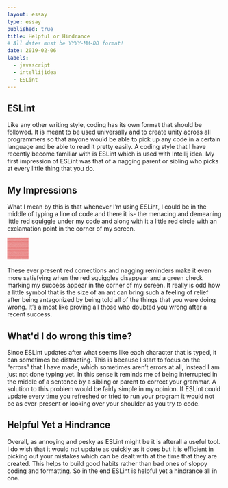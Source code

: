 ```yaml
---
layout: essay
type: essay
published: true
title: Helpful or Hindrance
# All dates must be YYYY-MM-DD format!
date: 2019-02-06
labels:
  - javascript
  - intellijidea
  - ESLint
---
```


## ESLint
Like any other writing style, coding has its own format that should be followed. It is meant to be used universally and to create unity across all programmers so that anyone would be able to pick up any code in a certain language and be able to read it pretty easily. A coding style that I have recently become familiar with is ESLint which is used with Intellij idea. My first impression of ESLint was that of a nagging parent or sibling who picks at every little thing that you do.

## My Impressions
What I mean by this is that whenever I’m using ESLint, I could be in the middle of typing a line of code and there it is- the menacing and demeaning little red squiggle under my code and along with it a little red circle with an exclamation point in the corner of my screen. 

<img class="red squiggle" src="../images/redunderline.PNG" width="50">

These ever present red corrections and nagging reminders make it even more satisfying when the red squiggles disappear and a green check marking my success appear in the corner of my screen. It really is odd how a little symbol that is the size of an ant can bring such a feeling of relief after being antagonized by being told all of the things that you were doing wrong. It’s almost like proving all those who doubted you wrong after a recent success. 

## What'd I do wrong this time?
Since ESLint updates after what seems like each character that is typed, it can sometimes be distracting. This is because I start to focus on the “errors” that I have made, which sometimes aren’t errors at all, instead I am just not done typing yet. In this sense it reminds me of being interrupted in the middle of a sentence by a sibling or parent to correct your grammar. A solution to this problem would be fairly simple in my opinion. If ESLint could update every time you refreshed or tried to run your program it would not be as ever-present or looking over your shoulder as you try to code. 

## Helpful Yet a Hindrance
Overall, as annoying and pesky as ESLint might be it is afterall a useful tool. I do wish that it would not update as quickly as it does but it is efficient in picking out your mistakes which can be dealt with at the time that they are created. This helps to build good habits rather than bad ones of sloppy coding and formatting. So in the end ESLint is helpful yet a hindrance all in one.
